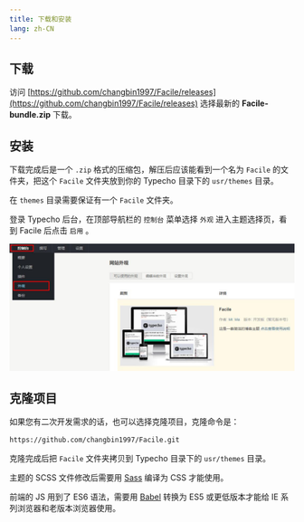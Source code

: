 ```yaml
---
title: 下载和安装
lang: zh-CN
---
```


## 下载

访问 [https://github.com/changbin1997/Facile/releases](https://github.com/changbin1997/Facile/releases) 选择最新的 **Facile-bundle.zip** 下载。

## 安装

下载完成后是一个 `.zip` 格式的压缩包，解压后应该能看到一个名为 `Facile` 的文件夹，把这个 `Facile` 文件夹放到你的 Typecho 目录下的 `usr/themes` 目录。

在 `themes` 目录需要保证有一个 `Facile` 文件夹。

登录 Typecho 后台，在顶部导航栏的 `控制台` 菜单选择 `外观` 进入主题选择页，看到 Facile 后点击 `启用` 。

![Typecho启用Facile主题](./public/enable.jpg)

## 克隆项目

如果您有二次开发需求的话，也可以选择克隆项目，克隆命令是：

```bash
https://github.com/changbin1997/Facile.git
```

克隆完成后把 `Facile` 文件夹拷贝到 Typecho 目录下的 `usr/themes` 目录。

主题的 SCSS 文件修改后需要用 [Sass](https://www.misterma.com/archives/713/) 编译为 CSS 才能使用。

前端的 JS 用到了 ES6 语法，需要用 [Babel](https://www.misterma.com/archives/851/) 转换为 ES5 或更低版本才能给 IE 系列浏览器和老版本浏览器使用。
